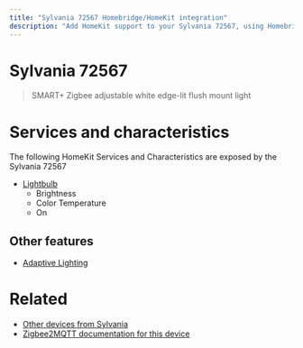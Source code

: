 ```yaml
---
title: "Sylvania 72567 Homebridge/HomeKit integration"
description: "Add HomeKit support to your Sylvania 72567, using Homebridge, Zigbee2MQTT and homebridge-z2m."
---
```

<!---
This file has been GENERATED using src/docgen/docgen.ts
DO NOT EDIT THIS FILE MANUALLY!
-->
# Sylvania 72567
> SMART+ Zigbee adjustable white edge-lit flush mount light


# Services and characteristics
The following HomeKit Services and Characteristics are exposed by
the Sylvania 72567

* [Lightbulb](../../light.md)
  * Brightness
  * Color Temperature
  * On


## Other features
* [Adaptive Lighting](../../light.md)


# Related
* [Other devices from Sylvania](../index.md#sylvania)
* [Zigbee2MQTT documentation for this device](https://www.zigbee2mqtt.io/devices/72567.html)